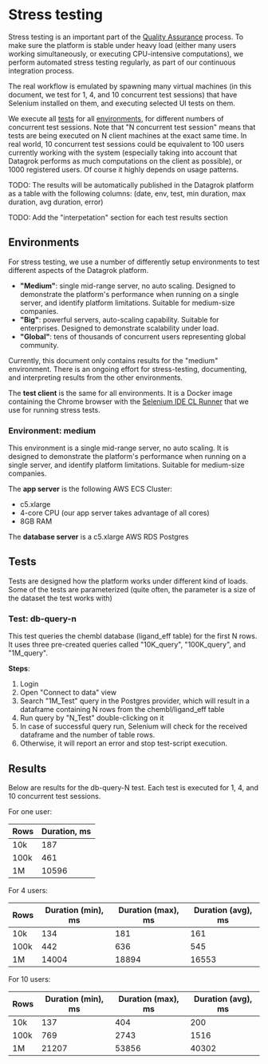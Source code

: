 <!-- TITLE: Stress testing results -->
<!-- SUBTITLE: -->

# Stress testing

Stress testing is an important part of the [Quality Assurance](quality-assurance.md#stress-testing)
process. To make sure the platform is stable under heavy load (either many users working simultaneously, or executing
CPU-intensive computations), we perform automated stress testing regularly, as part of our continuous integration
process.

The real workflow is emulated by spawning many virtual machines
(in this document, we test for 1, 4, and 10 concurrent test sessions)
that have Selenium installed on them, and executing selected UI tests on them.

We execute all [tests](#tests) for all [environments](#environments), for different numbers of concurrent test sessions.
Note that "N concurrent test session"
means that tests are being executed on N client machines at the exact same time. In real world, 10 concurrent test
sessions could be equivalent to 100 users currently working with the system
(especially taking into account that Datagrok performs as much computations on the client as possible), or 1000
registered users. Of course it highly depends on usage patterns.

TODO: The results will be automatically published in the Datagrok platform as a table with the following columns: (date,
env, test, min duration, max duration, avg duration, error)

TODO: Add the "interpetation" section for each test results section

## Environments

For stress testing, we use a number of differently setup environments to test different aspects of the Datagrok
platform.

* **"Medium"**: single mid-range server, no auto scaling. Designed to demonstrate the platform's performance when
  running on a single server, and identify platform limitations. Suitable for medium-size companies.
* **"Big"**: powerful servers, auto-scaling capability. Suitable for enterprises. Designed to demonstrate scalability
  under load.
* **"Global"**: tens of thousands of concurrent users representing global community.

Currently, this document only contains results for the "medium" environment. There is an ongoing effort for
stress-testing, documenting, and interpreting results from the other environments.

The **test client** is the same for all environments. It is a Docker image containing the Chrome browser with
the [Selenium IDE CL Runner](https://selenium.dev/selenium-ide/docs/en/introduction/command-line-runner)
that we use for running stress tests.

### Environment: medium

This environment is a single mid-range server, no auto scaling. It is designed to demonstrate the platform's performance
when running on a single server, and identify platform limitations. Suitable for medium-size companies.

The **app server** is the following AWS ECS Cluster:

* c5.xlarge
* 4-core CPU (our app server takes advantage of all cores)
* 8GB RAM

The **database server** is a c5.xlarge AWS RDS Postgres

## Tests

Tests are designed how the platform works under different kind of loads. Some of the tests are parameterized (quite
often, the parameter is a size of the dataset the test works with)

### Test: db-query-n

This test queries the chembl database (ligand_eff table) for the first N rows. It uses three pre-created queries
called "10K_query", "100K_query", and "1M_query".

**Steps**:

1. Login
2. Open "Connect to data" view
3. Search "1M_Test" query in the Postgres provider, which will result in a dataframe containing N rows from the
   chembl/ligand_eff table
4. Run query by "N_Test" double-clicking on it
5. In case of successful query run, Selenium will check for the received dataframe and the number of table rows.
6. Otherwise, it will report an error and stop test-script execution.

## Results

Below are results for the db-query-N test. Each test is executed for 1, 4, and 10 concurrent test sessions.

For one user:

| Rows       | Duration, ms |
|------------|--------------|
| 10k        |          187 |
| 100k       |          461 |
| 1M         |        10596 |

For 4 users:

| Rows       | Duration (min), ms | Duration (max), ms | Duration (avg), ms |
|------------|--------------------|--------------------|--------------------|
| 10k        |                134 |                181 |                161 |
| 100k       |                442 |                636 |                545 |
| 1M         |              14004 |              18894 |              16553 |

For 10 users:

| Rows       | Duration (min), ms | Duration (max), ms | Duration (avg), ms |
|------------|--------------------|--------------------|--------------------|
| 10k        |                137 |                404 |                200 |
| 100k       |                769 |               2743 |               1516 |
| 1M         |              21207 |              53856 |              40302 |
